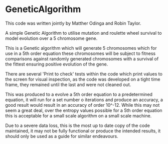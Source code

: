 GeneticAlgorithm
================

This code was written jointly by Matther Odinga and Robin Taylor.

A simple Genetic Algorithm to utilise mutation and roulette wheel survival to model evolution over a 5 chromosome gene.

 This is a Genetic algorithm which will generate 5 chromosomes which for use in a 5th order equation
  these chromosomes will be subject to fitness comparisons against randomly generated chromosomes
  with a survival of the fittest ensuring positive evolution of the gene.
  
  There are several 'Print to check' tests within the code which print values to the screen for 
  visual inspection, as the code was developed on a tight time frame, they remained until the last and
  were not cleaned out.


This was produced to a evolve a 5th order equation to a predetermined equation, it will run for a set number o
iterations and produce an accuracy, a good result would result in an accuracy of order 10^-12. While this may
not seem a great deal, over the entropy values possible for a 5th order equation this is acceptable for a small
scale algorithm on a small scale machine.


Due to a severe data loss, this is the most up to date copy of the code maintained, it may not be fully functional
or produce the intended results, it should only be used as a guide for similar endeavours.
